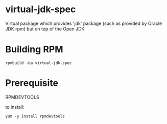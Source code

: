 virtual-jdk-spec
================

Virtual package which provides 'jdk' package (such as provided by Oracle JDK rpm) but on top of the Open JDK

Building RPM
================

```
rpmbuild -ba virtual-jdk.spec
```

Prerequisite
=============

RPMDEVTOOLS

to install:
```
yum -y install rpmdevtools
```
